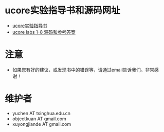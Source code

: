 # ucore实验指导书和源码网址

- [ucore实验指导书](http://hejq.me/ucore_docs/)
- [ucore labs 1-8 源码和参考答案 ](https://github.com/chyyuu/ucore_lab)

# 注意
- 如果您有好的建议，或发现书中的错误等，请通过email告诉我们。非常感谢！

# 维护者
- yuchen AT tsinghua.edu.cn
- objectkuan AT gmail.com
- xuyongjiande AT gmail.com
